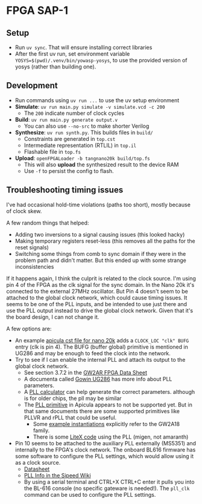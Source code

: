 # FPGA SAP-1

## Setup

- Run `uv sync`. That will ensure installing correct libraries
- After the first uv run, set environment variable `YOSYS=$(pwd)/.venv/bin/yowasp-yosys`, to use the provided version of yosys (rather than building one).

## Development

- Run commands using `uv run ...` to use the uv setup environment
- **Simulate**: `uv run main.py simulate -v simulate.vcd -c 200`
  - The `200` indicate number of clock cycles
- **Build**: `uv run main.py generate output.v`
  - You can also use `--no-src` to make shorter Verilog
- **Synthesize**: `uv run synth.py`. This builds files in `build/`
  - Constraints are generated in `top.cst`
  - Intermediate representation (RTLIL) in `top.il`
  - Flashable file in `top.fs`
- **Upload**: `openFPGALoader -b tangnano20k build/top.fs`
  - This will also **upload** the synthesized result to the device RAM
  - Use `-f` to persist the config to flash.

## Troubleshooting timing issues

I've had occasional hold-time violations (paths too short), mostly because of clock
skew.

A few random things that helped:

- Adding two inversions to a signal causing issues (this looked hacky)
- Making temporary registers reset-less (this removes all the paths for the reset signals)
- Switching some things from comb to sync domain if they were in the problem path and
  didn't matter. But this ended up with some strange inconsistencies

If it happens again, I think the culprit is related
to the clock source. I'm using pin 4 of the FPGA as the clk signal for the sync domain.
In the Nano 20k it's connected to the external 27MHz oscillator. But Pin 4 doesn't seem
to be attached to the global clock network, which could cause timing issues. It seems to
be one of the PLL inputs, and be intended to use just there and use the PLL output instead
to drive the global clock network. Given that it's the board design, I can not change it.

A few options are:

- An example [apicula cst file for nano 20k](https://github.com/YosysHQ/apicula/blob/master/examples/tangnano20k.cst)
  adds a `CLOCK_LOC "clk" BUFG` entry (clk is pin 4). The BUFG (buffer global) primitive is mentioned
  in UG286 and may be enough to feed the clock into the network.
- Try to see if I can enable the internal PLL and attach its output to the global clock network.
  - See section 3.7.2 in the [GW2AR FPGA Data Sheet](https://alcom.be/uploads/DS226-1.9.1E_GW2AR-series-of-FPGA-Products-Data-Sheet.pdf)
  - A documenta called [Gowin UG286](https://www.gowinsemi.com/upload/database_doc/55/document/5c3db3d66b68c.pdf?_file=database_doc%2F55%2Fdocument%2F5c3db3d66b68c.pdf)
    has more info about PLL parameters.
  - A [PLL calculator](https://juj.github.io/gowin_fpga_code_generators/pll_calculator.html) can help generate the correct parameters. although is for older chips, the pll may be similar
  - The  [PLL primitive](https://github.com/YosysHQ/apicula/wiki/PLL) in Apicula appears
    to not be supported yet. But in that same documents there are some supported primitives
    like PLLVR and rPLL that could be useful.
    - Some [example instantiations](https://github.com/YosysHQ/apicula/tree/master/examples/pll)
      explicitly refer to the GW2A18 family.
    - There is some [LiteX code](https://github.com/enjoy-digital/litex/blob/master/litex/soc/cores/clock/gowin_gw2a.py) using the PLL (migen, not amaranth)
- Pin 10 seems to be attached to the auxiliary PLL externally (MS5351) and internally to
  the FPGA's clock network. The onboard BL616 firmware has some software to configure
  the PLL settings, which would allow using it as a clock source.
  - [Datasheet](https://qrp-labs.com/images/synth/ms5351m.pdf)
  - [PLL Info in the Sipeed Wiki](https://wiki.sipeed.com/hardware/en/tang/tang-nano-20k/example/unbox.html#pll_clk)
  - By using a serial terminal and CTRL+X CTRL+C enter it pulls you into the BL-616
    console (no specific gateware is needed!). The `pll_clk` command can be used to configure the PLL settings.
